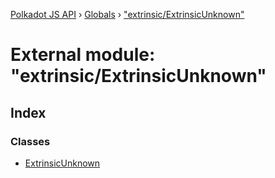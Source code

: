 [Polkadot JS API](../README.md) › [Globals](../globals.md) › ["extrinsic/ExtrinsicUnknown"](_extrinsic_extrinsicunknown_.md)

# External module: "extrinsic/ExtrinsicUnknown"

## Index

### Classes

* [ExtrinsicUnknown](../classes/_extrinsic_extrinsicunknown_.extrinsicunknown.md)
